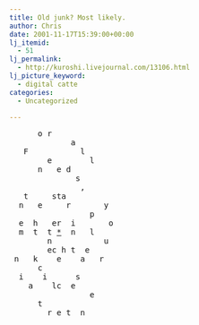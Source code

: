 ```yaml
---
title: Old junk? Most likely.
author: Chris
date: 2001-11-17T15:39:00+00:00
lj_itemid:
  - 51
lj_permalink:
  - http://kuroshi.livejournal.com/13106.html
lj_picture_keyword:
  - digital catte
categories:
  - Uncategorized

---
```

<tt>&nbsp; &nbsp; &nbsp; o r<br /> &nbsp; &nbsp; &nbsp; &nbsp; &nbsp; &nbsp; &nbsp;a<br /> &nbsp; &nbsp;F &nbsp; &nbsp; &nbsp; &nbsp; &nbsp; l<br /> &nbsp; &nbsp; &nbsp; &nbsp; e &nbsp; &nbsp; &nbsp; &nbsp;l<br /> &nbsp; &nbsp; &nbsp; n &nbsp; e d<br /> &nbsp; &nbsp; &nbsp; &nbsp; &nbsp; &nbsp; &nbsp; s<br /> &nbsp; &nbsp; &nbsp; &nbsp; &nbsp; &nbsp; &nbsp; &nbsp;,<br /> &nbsp; &nbsp;t &nbsp; &nbsp; sta<br /> &nbsp; n &nbsp; e &nbsp; &nbsp; r &nbsp; &nbsp; &nbsp; y<br /> &nbsp; &nbsp; &nbsp; &nbsp; &nbsp; &nbsp; &nbsp; &nbsp; &nbsp;p<br /> &nbsp; e &nbsp;h &nbsp; er &nbsp;i &nbsp; &nbsp; &nbsp; o<br /> &nbsp; m &nbsp;t &nbsp;t <a href="http://www.geocities.com/bob_darktalon/">*</a> &nbsp;n &nbsp; l<br /> &nbsp; &nbsp; &nbsp; &nbsp; n &nbsp; &nbsp; &nbsp; &nbsp; &nbsp; u<br /> &nbsp; &nbsp; &nbsp; &nbsp; ec h t &nbsp;e<br /> &nbsp;n &nbsp; k &nbsp; &nbsp;e &nbsp; &nbsp;a &nbsp; r<br /> &nbsp; &nbsp; &nbsp; c<br /> &nbsp; i &nbsp; &nbsp;i &nbsp; &nbsp; &nbsp;s<br /> &nbsp; &nbsp; a &nbsp; &nbsp;lc &nbsp;e<br /> &nbsp; &nbsp; &nbsp; &nbsp; &nbsp; &nbsp; &nbsp; &nbsp; &nbsp;e<br /> &nbsp; &nbsp; &nbsp; t<br /> &nbsp; &nbsp; &nbsp; &nbsp; r e t &nbsp;n</tt>

